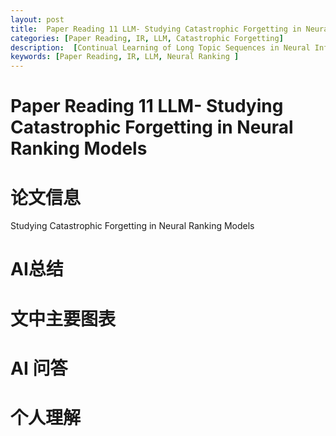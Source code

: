 ```yaml
---
layout: post
title:  Paper Reading 11 LLM- Studying Catastrophic Forgetting in Neural  Ranking Models
categories: [Paper Reading, IR, LLM, Catastrophic Forgetting] 
description:  [Continual Learning of Long Topic Sequences in Neural Information Retrieval]
keywords: [Paper Reading, IR, LLM, Neural Ranking ] 
---
```




# Paper Reading 11 LLM- Studying Catastrophic Forgetting in Neural  Ranking Models

# 论文信息

Studying Catastrophic Forgetting in Neural  Ranking Models

# AI总结



# 文中主要图表



# AI 问答





# 个人理解

